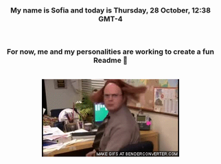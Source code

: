 


<div align="center">
<h3 >My name is Sofia and today is Thursday, 28 October, 12:38 GMT-4</h3><br>
<h3 >For now, me and my personalities are working to create a fun Readme 👋
</h3><br>
<img src='img/dwight.gif' alt='working...'/>
</div>
